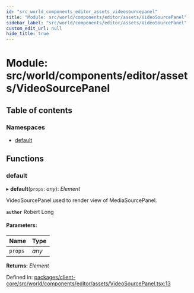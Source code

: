 ```yaml
---
id: "src_world_components_editor_assets_videosourcepanel"
title: "Module: src/world/components/editor/assets/VideoSourcePanel"
sidebar_label: "src/world/components/editor/assets/VideoSourcePanel"
custom_edit_url: null
hide_title: true
---
```


# Module: src/world/components/editor/assets/VideoSourcePanel

## Table of contents

### Namespaces

- [default](src_world_components_editor_assets_videosourcepanel.default.md)

## Functions

### default

▸ **default**(`props`: *any*): *Element*

VideoSourcePanel used to render view of MediaSourcePanel.

**`author`** Robert Long

#### Parameters:

Name | Type |
:------ | :------ |
`props` | *any* |

**Returns:** *Element*

Defined in: [packages/client-core/src/world/components/editor/assets/VideoSourcePanel.tsx:13](https://github.com/xr3ngine/xr3ngine/blob/716a06460/packages/client-core/src/world/components/editor/assets/VideoSourcePanel.tsx#L13)
